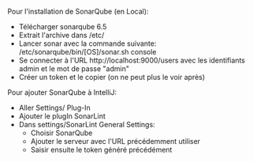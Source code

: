 Pour l'installation de SonarQube (en Local):
- Télécharger sonarqube 6.5
- Extrait l'archive dans /etc/
- Lancer sonar avec la commande suivante:
/etc/sonarqube/bin/[OS]/sonar.sh console
- Se connecter à l'URL http://localhost:9000/users avec les identifiants admin et le mot de passe "admin"
- Créer un token et le copier (on ne peut plus le voir après)

Pour ajouter SonarQube à IntelliJ:
- Aller Settings/ Plug-In
- Ajouter le plugIn SonarLint
- Dans settings/SonarLint General Settings:
  - Choisir SonarQube
  - Ajouter le serveur avec l'URL précédemment utiliser
  - Saisir ensuite le token généré précédément
